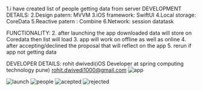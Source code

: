 1.i have created list of people getting data from server
DEVELOPMENT DETAILS: 
2.Design patern: MVVM
3.iOS framework: SwiftUI
4.Local storage: CoreData
5.Reactive patern : Combine
6.Network: session datatask

FUNCTIONALITY:
2. after launching the app downloaded data will store on Coredata then list will load
3. app will work on offline as well as online
4. after accepting/declined the proposal that will reflect on the app
5. rerun if app not getting data

DEVELOPER DETAILS:
rohit dwivedi(iOS Developer at spring computing technology pune)
rohit.dwivedi1000@gmail.com
![app](https://github.com/user-attachments/assets/df554176-dd4f-4352-96e0-8b6692d7da10)

![launch](https://github.com/user-attachments/assets/f3733153-f80d-40c5-8cc4-4dcb8b04abf5)
![people](https://github.com/user-attachments/assets/edea0d93-3aa5-4707-8ab9-799bceb1b2f5)
![acepted](https://github.com/user-attachments/assets/7c491521-aed5-49ee-aec2-808de6d8521f)
![rejected](https://github.com/user-attachments/assets/9c91a957-fb81-4311-ba40-cfa798361efa)
